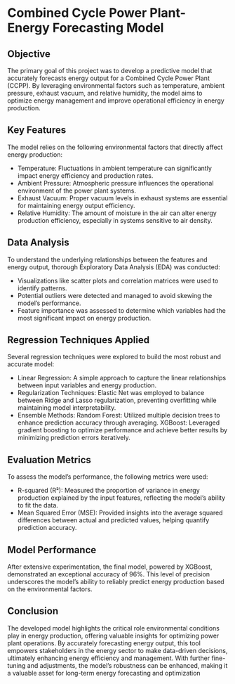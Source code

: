 # Combined Cycle Power Plant- Energy Forecasting Model
## Objective
The primary goal of this project was to develop a predictive model that accurately forecasts energy output for a Combined Cycle Power Plant (CCPP). By leveraging environmental factors such as temperature, ambient pressure, exhaust vacuum, and relative humidity, the model aims to optimize energy management and improve operational efficiency in energy production.

## Key Features
The model relies on the following environmental factors that directly affect energy production:

- Temperature: Fluctuations in ambient temperature can significantly impact energy efficiency and production rates.
- Ambient Pressure: Atmospheric pressure influences the operational environment of the power plant systems.
- Exhaust Vacuum: Proper vacuum levels in exhaust systems are essential for maintaining energy output efficiency.
- Relative Humidity: The amount of moisture in the air can alter energy production efficiency, especially in systems sensitive to air density.
## Data Analysis
To understand the underlying relationships between the features and energy output, thorough Exploratory Data Analysis (EDA) was conducted:

- Visualizations like scatter plots and correlation matrices were used to identify patterns.
- Potential outliers were detected and managed to avoid skewing the model’s performance.
- Feature importance was assessed to determine which variables had the most significant impact on energy production.
## Regression Techniques Applied
Several regression techniques were explored to build the most robust and accurate model:

- Linear Regression: A simple approach to capture the linear relationships between input variables and energy production.
- Regularization Techniques:
Elastic Net was employed to balance between Ridge and Lasso regularization, preventing overfitting while maintaining model interpretability.
- Ensemble Methods:
Random Forest: Utilized multiple decision trees to enhance prediction accuracy through averaging.
XGBoost: Leveraged gradient boosting to optimize performance and achieve better results by minimizing prediction errors iteratively.
## Evaluation Metrics
To assess the model’s performance, the following metrics were used:

- R-squared (R²): Measured the proportion of variance in energy production explained by the input features, reflecting the model’s ability to fit the data.
- Mean Squared Error (MSE): Provided insights into the average squared differences between actual and predicted values, helping quantify prediction accuracy.
## Model Performance
After extensive experimentation, the final model, powered by XGBoost, demonstrated an exceptional accuracy of 96%. This level of precision underscores the model’s ability to reliably predict energy production based on the environmental factors.

## Conclusion
The developed model highlights the critical role environmental conditions play in energy production, offering valuable insights for optimizing power plant operations. By accurately forecasting energy output, this tool empowers stakeholders in the energy sector to make data-driven decisions, ultimately enhancing energy efficiency and management. With further fine-tuning and adjustments, the model’s robustness can be enhanced, making it a valuable asset for long-term energy forecasting and optimization
